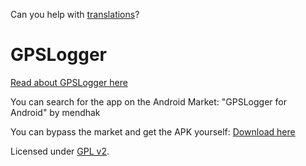 Can you help with [translations](http://crowdin.net/project/gpslogger-for-android)?


GPSLogger
=========

[Read about GPSLogger here](http://mendhak.github.com/gpslogger/)

You can search for the app on the Android Market: "GPSLogger for Android" by mendhak

You can bypass the market and get the APK yourself:  [Download here](https://github.com/mendhak/gpslogger/archives/master)

Licensed under [GPL v2](http://www.gnu.org/licenses/gpl-2.0.html).




